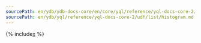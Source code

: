 ```yaml
---
sourcePath: en/ydb/ydb-docs-core/en/core/yql/reference/yql-docs-core-2/udf/list/histogram.md
sourcePath: en/ydb/yql/reference/yql-docs-core-2/udf/list/histogram.md
---
```


{% include[x](_includes/histogram.md) %}

